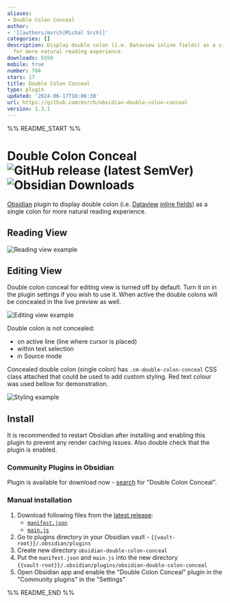 ```yaml
---
aliases:
- Double Colon Conceal
author:
- '[[authors/msrch|Michal Srch]]'
categories: []
description: Display double colon (i.e. Dataview inline fields) as a single colon
  for more natural reading experience.
downloads: 5550
mobile: true
number: 784
stars: 17
title: Double Colon Conceal
type: plugin
updated: '2024-06-17T18:06:38'
url: https://github.com/msrch/obsidian-double-colon-conceal
version: 1.3.1
---
```


%% README_START %%

# Double Colon Conceal ![GitHub release (latest SemVer)](https://img.shields.io/github/v/release/msrch/obsidian-double-colon-conceal) ![Obsidian Downloads](https://img.shields.io/badge/dynamic/json?logo=obsidian&color=%23483699&label=downloads&query=%24%5B%22double-colon-conceal%22%5D.downloads&url=https%3A%2F%2Fraw.githubusercontent.com%2Fobsidianmd%2Fobsidian-releases%2Fmaster%2Fcommunity-plugin-stats.json)

[Obsidian](https://obsidian.md/) plugin to display double colon (i.e.
[Dataview](https://github.com/blacksmithgu/obsidian-dataview)
[inline fields](https://blacksmithgu.github.io/obsidian-dataview/annotation/add-metadata/#inline-fields))
as a single colon for more natural reading experience.

## Reading View

![Reading view example](https://raw.githubusercontent.com/msrch/obsidian-double-colon-conceal/master/example-reading-view.png)

## Editing View

Double colon conceal for editing view is turned off by default. Turn it on in
the plugin settings if you wish to use it. When active the double colons will be
concealed in the live preview as well.

![Editing view example](https://raw.githubusercontent.com/msrch/obsidian-double-colon-conceal/master/example-editing-view.gif)

Double colon is not concealed:

- on active line (line where cursor is placed)
- within text selection
- in Source mode

Concealed double colon (single colon) has `.cm-double-colon-conceal` CSS class
attached that could be used to add custom styling. Red text colour was used
bellow for demonstration.

![Styling example](https://raw.githubusercontent.com/msrch/obsidian-double-colon-conceal/master/example-custom-style.png)

## Install

It is recommended to restart Obsidian after installing and enabling this plugin
to prevent any render caching issues. Also double check that the plugin is
enabled.

### Community Plugins in Obsidian

Plugin is available for download now -
[search](https://obsidian.md/plugins?search=Double+Colon+Conceal) for "Double
Colon Conceal".

### Manual installation

1. Download following files from the
   [latest release](https://github.com/msrch/obsidian-double-colon-conceal/releases/latest):
   - [`manifest.json`](https://github.com/msrch/obsidian-double-colon-conceal/releases/latest/download/manifest.json)
   - [`main.js`](https://github.com/msrch/obsidian-double-colon-conceal/releases/latest/download/main.js)
2. Go to plugins directory in your Obsidian vault -
   `{{vault-root}}/.obsidian/plugins`
3. Create new directory `obsidian-double-colon-conceal`
4. Put the `manifest.json` and `main.js` into the new directory  
   `{{vault-root}}/.obsidian/plugins/obsidian-double-colon-conceal`
5. Open Obsidian app and enable the "Double Colon Conceal" plugin in the
   "Community plugins" in the "Settings"


%% README_END %%